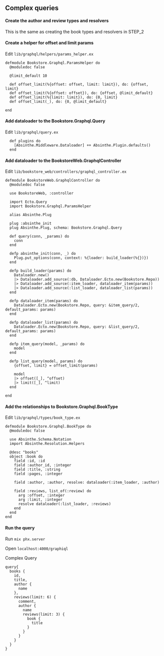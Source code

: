 ## Complex queries

#### Create the author and review types and resolvers

This is the same as creating the book types and resolvers in STEP_2

#### Create a helper for offset and limit params

Edit `lib/graphql/helpers/params_helper.ex`

```
defmodule Bookstore.Graphql.ParamsHelper do
  @moduledoc false

  @limit_default 10

  def offset_limit(%{offset: offset, limit: limit}), do: {offset, limit}
  def offset_limit(%{offset: offset}), do: {offset, @limit_default}
  def offset_limit(%{limit: limit}), do: {0, limit}
  def offset_limit(_), do: {0, @limit_default}

end
```

#### Add dataloader to the Bookstore.Graphql.Query

Edit `lib/graphql/query.ex`

```
  def plugins do
    [Absinthe.Middleware.Dataloader] ++ Absinthe.Plugin.defaults()
  end

```

#### Add dataloader to the BookstoreWeb.GraphqlController

Edit `lib/bookstore_web/controllers/graphql_controller.ex`

```
defmodule BookstoreWeb.GraphqlController do
  @moduledoc false

  use BookstoreWeb, :controller

  import Ecto.Query
  import Bookstore.Graphql.ParamsHelper

  alias Absinthe.Plug

  plug :absinthe_init
  plug Absinthe.Plug, schema: Bookstore.Graphql.Query

  def query(conn, _params) do
    conn
  end

  defp absinthe_init(conn, _) do
    Plug.put_options(conn, context: %{loader: build_loader(%{})})
  end

  defp build_loader(params) do
    Dataloader.new()
    |> Dataloader.add_source(:db, Dataloader.Ecto.new(Bookstore.Repo))
    |> Dataloader.add_source(:item_loader, dataloader_item(params))
    |> Dataloader.add_source(:list_loader, dataloader_list(params))
  end

  defp dataloader_item(params) do
    Dataloader.Ecto.new(Bookstore.Repo, query: &item_query/2, default_params: params)
  end

  defp dataloader_list(params) do
    Dataloader.Ecto.new(Bookstore.Repo, query: &list_query/2, default_params: params)
  end

  defp item_query(model, _params) do
    model
  end

  defp list_query(model, params) do
    {offset, limit} = offset_limit(params)

    model
    |> offset([_], ^offset)
    |> limit([_], ^limit)
  end

end
```

#### Add the relationships to Bookstore.Graphql.BookType

Edit `lib/graphql/types/book_type.ex`

```
defmodule Bookstore.Graphql.BookType do
  @moduledoc false

  use Absinthe.Schema.Notation
  import Absinthe.Resolution.Helpers

  @desc "books"
  object :book do
    field :id, :id
    field :author_id, :integer
    field :title, :string
    field :pages, :integer

    field :author, :author, resolve: dataloader(:item_loader, :author)

    field :reviews, list_of(:review) do
      arg :offset, :integer
      arg :limit, :integer
      resolve dataloader(:list_loader, :reviews)
    end
  end
end
```

#### Run the query

Run `mix phx.server`

Open `localhost:4000/graphiql`

Complex Query
```
query{
  books {
    id,
    title,
    author {
      name
    },
    reviews(limit: 6) {
      comment,
      author {
        name
        reviews(limit: 3) {
          book {
            title
          }
        }
      }
    }
  }
}

```

